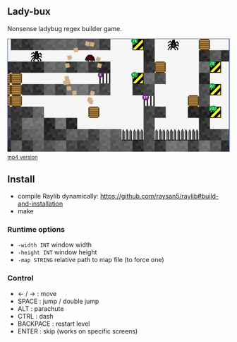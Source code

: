 Lady-bux
--------

Nonsense ladybug regex builder game.

[![Watch the video](misc/thumb.png)](misc/test_run.webm)
<small>[mp4 version](misc/test_run.mp4)</small>

## Install

- compile Raylib dynamically: https://github.com/raysan5/raylib#build-and-installation
- make

### Runtime options

- `-width INT` window width
- `-height INT` window height
- `-map STRING` relative path to map file (to force one)

### Control

* ← / → : move
* SPACE : jump / double jump
* ALT   : parachute
* CTRL  : dash
* BACKPACE : restart level
* ENTER : skip (works on specific screens)
